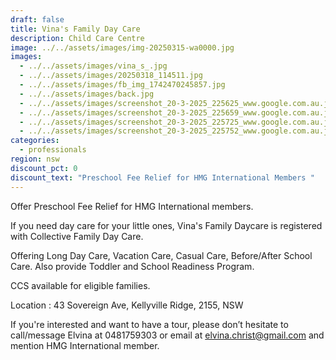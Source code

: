 ```yaml
---
draft: false
title: Vina's Family Day Care
description: Child Care Centre
image: ../../assets/images/img-20250315-wa0000.jpg
images:
  - ../../assets/images/vina_s_.jpg
  - ../../assets/images/20250318_114511.jpg
  - ../../assets/images/fb_img_1742470245857.jpg
  - ../../assets/images/back.jpg
  - ../../assets/images/screenshot_20-3-2025_225625_www.google.com.au.jpeg
  - ../../assets/images/screenshot_20-3-2025_225659_www.google.com.au.jpeg
  - ../../assets/images/screenshot_20-3-2025_225725_www.google.com.au.jpeg
  - ../../assets/images/screenshot_20-3-2025_225752_www.google.com.au.jpeg
categories:
  - professionals
region: nsw
discount_pct: 0
discount_text: "Preschool Fee Relief for HMG International Members "
---
```

Offer Preschool Fee Relief for HMG International members. 

If you need day care for your little ones, Vina's Family Daycare is registered with Collective Family Day Care. 

Offering Long Day Care, Vacation Care, Casual Care, Before/After School Care. Also provide Toddler and School Readiness Program.

CCS available for eligible families.

Location : 43 Sovereign Ave, Kellyville Ridge, 2155, NSW 

If you're interested and want to have a tour, please don’t hesitate to call/message Elvina at 0481759303 or email at elvina.christ@gmail.com and mention HMG International member.
